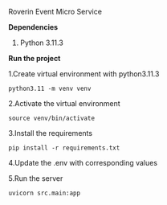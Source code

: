 Roverin Event Micro Service

**Dependencies**

1. Python 3.11.3


**Run the project**

 1.Create virtual environment with python3.11.3
 
   ```
   python3.11 -m venv venv
   ```

 2.Activate the virtual environment
 
  ```
  source venv/bin/activate
  ```
 
 3.Install the requirements
 
  ```
  pip install -r requirements.txt
  ```
 
 4.Update the .env with corresponding values
 
 5.Run the server
  ```
  uvicorn src.main:app
  ```

